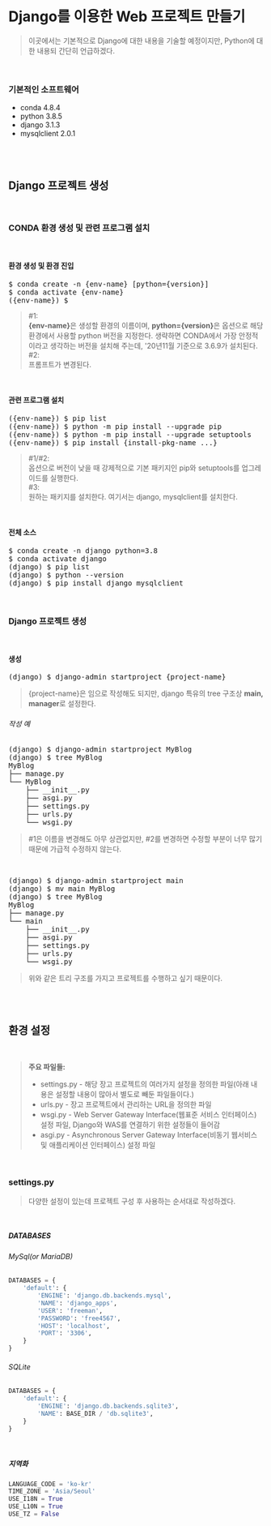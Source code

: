 # Django를 이용한 Web 프로젝트 만들기

> 이곳에서는 기본적으로 Django에 대한 내용을 기술할 예정이지만, Python에 대한 내용되 간단히 언급하겠다.

<br/>

### 기본적인 소프트웨어 
* conda 4.8.4
* python 3.8.5
* django 3.1.3
* mysqlclient 2.0.1

<br/><br/>

## Django 프로젝트 생성
<br/>

### CONDA 환경 생성 및 관련 프로그램 설치
<br/>

#### 환경 생성 및 환경 진입
<pre>$ conda create -n {env-name} [python={version}]                             #1
$ conda activate {env-name}
({env-name}) $                                                              #2</pre>
> #1: <br/>
> <strong>{env-name}</strong>은 생성할 환경의 이름이며, <strong>python={version}</strong>은 옵션으로 해당 환경에서 사용할 python 버전을 지정한다.  생략하면 CONDA에서 가장 안정적이라고 생각하는 버전을 설치해 주는데, '20년11월 기준으로 3.6.9가 설치된다. <br/>
> #2: <br/>
> 프롬프트가 변경된다.
<br/>

#### 관련 프로그램 설치
<pre>({env-name}) $ pip list
({env-name}) $ python -m pip install --upgrade pip                          #1
({env-name}) $ python -m pip install --upgrade setuptools                   #2
({env-name}) $ pip install {install-pkg-name ...}                           #3 </pre>
> #1/#2: <br/>
> 옵션으로 버전이 낮을 때 강제적으로 기본 패키지인 pip와 setuptools를 업그레이드를 실행한다. <br/>
> #3: <br/>
> 원하는 패키지를 설치한다. 여기서는 django, mysqlclient를 설치한다.
<br/>

#### 전체 소스
<pre>$ conda create -n django python=3.8
$ conda activate django
(django) $ pip list
(django) $ python --version
(django) $ pip install django mysqlclient</pre>

<br/>

### Django 프로젝트 생성
<br/>

#### 생성
<pre>(django) $ django-admin startproject {project-name}</pre>
> {project-name}은 임으로 작성해도 되지만, django 특유의 tree 구조상 <strong>main, manager</strong>로 설정한다. <br/>
###### 작성 예
<pre>(django) $ django-admin startproject MyBlog
(django) $ tree MyBlog
MyBlog                                                                       #1
├── manage.py
└── MyBlog                                                                   #2
    ├── __init__.py
    ├── asgi.py
    ├── settings.py
    ├── urls.py
    └── wsgi.py </pre>
> #1은 이름을 변경해도 아무 상관없지만, #2를 변경하면 수정할 부분이 너무 많기 때문에 가급적 수정하지 않는다.
<br/>
<pre>(django) $ django-admin startproject main
(django) $ mv main MyBlog
(django) $ tree MyBlog
MyBlog
├── manage.py
└── main
    ├── __init__.py
    ├── asgi.py
    ├── settings.py
    ├── urls.py
    └── wsgi.py </pre>

> 위와 같은 트리 구조를 가지고 프로젝트를 수행하고 싶기 때문이다.

<br/><br/>

## 환경 설정
<br/>

> **주요 파일들:** <br/>
> * settings.py - 해당 장고 프로젝트의 여러가지 설정을 정의한 파일(아래 내용은 설정할 내용이 많아서 별도로 빼둔 파일들이다.)
> * urls.py - 장고 프로젝트에서 관리하는 URL을 정의한 파일
> * wsgi.py - Web Server Gateway Interface(웹표준 서비스 인터페이스) 설정 파일, Django와 WAS를 연결하기 위한 설정들이 들어감
> * asgi.py - Asynchronous Server Gateway Interface(비동기 웹서비스 및 애플리케이션 인터페이스) 설정 파일

<br/>

### settings.py
> 다양한 설정이 있는데 프로젝트 구성 후 사용하는 순서대로 작성하겠다.

<br/>

##### DATABASES
###### MySql(or MariaDB)
```python
DATABASES = {
    'default': {
        'ENGINE': 'django.db.backends.mysql',
        'NAME': 'django_apps',
        'USER': 'freeman',
        'PASSWORD': 'free4567',
        'HOST': 'localhost',
        'PORT': '3306',
    }
}
```    
###### SQLite
```python
DATABASES = {
    'default': {
        'ENGINE': 'django.db.backends.sqlite3',
        'NAME': BASE_DIR / 'db.sqlite3',
    }
}
```
<br/>

##### 지역화
```python
LANGUAGE_CODE = 'ko-kr'
TIME_ZONE = 'Asia/Seoul'
USE_I18N = True
USE_L10N = True
USE_TZ = False
```
